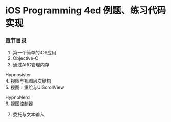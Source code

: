 # iOS Programming 4ed 例题、练习代码实现
### 章节目录
1. 第一个简单的iOS应用
2. Objective-C
3. 通过ARC管理内存  
  
Hypnosister  
4. 视图与视图层次结构  
5. 视图：重绘与UIScrollView  
  
HypnoNerd  
6. 视图控制器
  
7. 委托与文本输入
